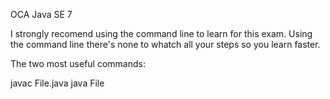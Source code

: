 OCA Java SE 7

I strongly recomend using the command line to learn for this exam.
Using the command line there's none to whatch all your steps so you learn faster.

The two most useful commands:

javac File.java 
java File	

